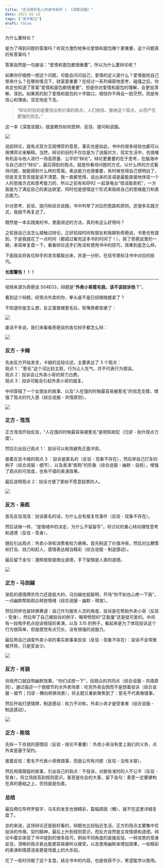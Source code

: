 ```yaml
---
title: "还没想好名儿的读书系列 | 《深度说服》"
date: 2021-02-18
tags: ["读书笔记"]
draft: false
---
```


为什么要辩论？

是为了得到问题的答案吗？听双方激烈地争论爱情和面包哪个更重要，这个问题真的有答案吗？

答案自然是一句废话：“爱情和面包都很重要”，所以为什么要辩论呢？

如果你仔细想一想这个问题，可能会问问自己，爱情的定义是什么？爱情能给自己带来什么？在哪些情况下，财富更重要？在经过一系列缜密地思考、碰撞之后，你肯定也知道了答案“爱情和面包都很重要”，但是你对爱情和面包的理解，会更加清晰、深刻。如果真的到了爱情和面包的十字路口，相信你不再会一脸茫然，而是有信心和理由，坚定地走下去。

> “辩论的目的是要找出有价值的观点，人们相信、接纳这个观点，从而产生更强的信念。”

这一本《深度说服》，就是教你如何思辨、反驳、提问和说服。

![](https://vkceyugu.cdn.bspapp.com/VKCEYUGU-b1ebbd3c-ca49-405b-957b-effe60782276/4269edfb-4125-4773-9bb6-b2214f31e788.jpg)

说起辩论，就有点双方互相博弈的意思，事实也是如此，书中的很多经验也都可以用博弈论来解释。当然，辩论的目的不仅仅是为了说服对方，现实生活中，也很难有机会与他人进行一场高质量、公平的“辩论”。辩论更重要的在于思考，在脑海中与自己进行“辩论”，最后得到的观点，就是你看待问题的方式，以什么样的方式看待问题，就能得到什么样的答案。表达能力也很重要，有时候觉得自己想明白了，但是支支吾吾就是说不清楚。我一直都觉得，说出来的言语是最能直接地体现一个人的思维方式和思考能力的，所以之前有和@92 一起录电台“怪话贩卖机”，一方面是为了满足自己的表达欲望，同时也是想借这个形式来锻炼自己的思维能力和表达能力。

针对思考、反驳、提问和综合说服，书中列举了对应的思路和原则，还很多实践方式，我就不再复述了。

既然是一本实践类的书，里面讲述的方法，真的有这么好用吗？

之前我自己没怎么接触过辩论，正好前段时间有朋友和我聊到奇葩说，书里也有提到，于是我就花了一点时间（都超过看完这本书的时间了！），挑了奇葩说里的一期，来简单复盘一下，看看辩论选手们有没有使用书中的技巧，效果到底怎么样。

下面我会将各位辩手的发言截取出来，并逐一分析，在括号里标注书中对应的技巧。

**长图警告！！！**

---

视频来源为奇葩说 S04E03，辩题是“**外卖小哥惹毛我，该不该投诉他？**”。

看到这个辩题，经常点外卖的你，拳头是不是已经暗暗握紧了？

不知道你是怎么想，反正蛋堡被惹毛后，软嘴唇都变硬了：

![](https://vkceyugu.cdn.bspapp.com/VKCEYUGU-b1ebbd3c-ca49-405b-957b-effe60782276/16fcd410-b868-41d1-921c-8513345372f8.jpg)

废话不多说，我们来看看奇葩说的各位辩手都怎么辩：

![](https://vkceyugu.cdn.bspapp.com/VKCEYUGU-b1ebbd3c-ca49-405b-957b-effe60782276/5d2f4077-fe42-4dec-be15-a603589e38d3.jpg)

### 反方 - 卡姆

先由反方开始发言，卡姆的这段论述，主要表达了 3 个观点：  
观点 1："惹毛"这个词比较主观，行为让人生气，并不代表行为错误。  
观点 2：投诉会让外卖小哥的努力白费。  
观点 3：投诉可能会引起外卖小哥的报复。

中间穿插了一个女朋友的故事，以及“人在饿的时候最容易被惹毛”的信息支撑，增强了观点的代入感（综合说服 - 共情原则）。

![](https://vkceyugu.cdn.bspapp.com/VKCEYUGU-b1ebbd3c-ca49-405b-957b-effe60782276/bca8d9c6-2053-4a97-8bb7-d059a2b0893c.jpg)

### 正方 - 湉湉

正方湉湉开始反驳，“人在饿的时候最容易被惹毛”是明知故犯（归谬 - 抬升观点力度）。

然后引出自己观点 1： 投诉可以有效避免正面冲突。

接着反驳卡姆的观点 3 ：投诉是匿名的（反驳 - 现象不存在），然后举自己打车的例子（综合说服 - 细节），以及表演“疯狗”的形象（综合说服 - 幽默 - 自损），增强了观点的可信度，也有不错的表演效果。

最后说明观点 2：投诉方便了那些不愿意投票的人。

![](https://vkceyugu.cdn.bspapp.com/VKCEYUGU-b1ebbd3c-ca49-405b-957b-effe60782276/0ce187af-dab9-42bd-bd54-dcd4e4146e4b.jpg)

### 反方 - 渐彪

首先反驳湉湉：投诉匿名的话，为什么会有报复性事件（反驳 - 现象不存在）。

然后话锋一转，“是情绪中的决定，为什么不留留手”，将讨论的重心转向理性思考和道德（反驳 - 受身）。

随后引出观点：外卖小哥和消费者权力悬殊。首先制造了价值冲突，然后对比鞭策和打击、挡刀和赶人，感情表达相当精彩（综合说服 - 制造感动）。

最后留下金句：遵照规矩是商业道德，手下留情是人类的道德。

![](https://vkceyugu.cdn.bspapp.com/VKCEYUGU-b1ebbd3c-ca49-405b-957b-effe60782276/bab0757a-fc97-4a46-922e-db81b62e6c58.jpg)

### 正方 - 马剑越

渐彪的感情牌杀伤力还是挺大的，马剑越也挺聪明，开场“你不如也心疼一下我”，一点幽默帮助观众释放情绪（综合说服 - 幽默 - 释放）。

然后同样也是转换赛道：自己作为服务人员的角度，投诉是在帮助外卖小哥（反驳 - 受身），然后举了自己被投诉的例子，略带愤怒的“正能量”还是挺可爱的。中间有一段掏手机点投诉按钮的表演，以及 3.15 的例子，看起来是为了体现投诉这个行为很简单，但是感觉有点冗长，没有很强的说服力。

最后用自己调查外卖小哥的事实故事来反驳（反驳 - 现象不存在）：投诉不会导致被开除，只是奖金少。

![](https://vkceyugu.cdn.bspapp.com/VKCEYUGU-b1ebbd3c-ca49-405b-957b-effe60782276/9444b7b3-4d61-46f1-85f1-330a602b2098.jpg)

### 反方 - 肖骁

肖晓开口就自带幽默效果，“你们试想一下”，找观众的共同点（综合说服 - 共情原则），通过描述一个很细节的点外卖场景：吃完外卖会困而不是想着投诉（综合说服 - 细节；归谬 - 横向转换场景），将主题又重新聚焦到了：惹毛不代表做错事。

然后开始打感情牌，制造感动：权力不对称，外卖小哥才是受害者（综合说服 - 制造感动）。

![](https://vkceyugu.cdn.bspapp.com/VKCEYUGU-b1ebbd3c-ca49-405b-957b-effe60782276/6ef0ac1f-d465-45f4-8d2f-24bc7a8b57ef.jpg)

### 正方 - 陈铭

先拆一下肖骁的感情招（反驳 - 结论不重要）：外卖小哥没有爱上我们的义务，点外卖是基于契约。

接着反驳：惹毛不代表小哥做错事，而是公司有问题（反驳 - 没有关联）。

然后用薇薇姐的故事，引出自己的观点：不投诉，对那些准时的人不公平（反驳 - 受身），将立场拔高到规则意识，甚至是社会的大善，留下金句：善意一定要建构在真的基础之上，否则就是伪善。

### 总结

最后两位导师罗振宇、马东的发言也很精彩，篇幅原因（懒），就不在这里详细复盘了。

总的来说，这场辩论还是挺好看的，辩题也比较贴近生活。正方的观点主要集中在投诉的作用、契约精神，最后上升到规则意识，而反方自然是主攻情感和道德。辩论中着实体现了书中提到的很多技巧，例如不同角度的直接反驳、一转攻势的受身反驳，清晰的观点表达能更容易被听众接受，以及使用幽默来增加效果，一些精彩的表演和情感渲染更是场面上的大杀招。

花了一些时间做了这个复盘，结合书中的内容，也是收获不少，希望能学以致用。